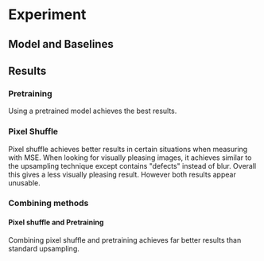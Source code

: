 # Experiment

## Model and Baselines

## Results

### Pretraining
Using a pretrained model achieves the best results.

### Pixel Shuffle
Pixel shuffle achieves better results in certain situations when measuring with MSE. When looking for visually pleasing images, it achieves similar to the upsampling technique except contains "defects" instead of blur. Overall this gives a less visually pleasing result. However both results appear unusable.

### Combining methods

#### Pixel shuffle and Pretraining
Combining pixel shuffle and pretraining achieves far better results than standard upsampling.
